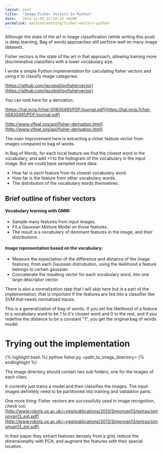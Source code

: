 ```yaml
---
layout: post
title:  "Image Fisher Vectors In Python"
date:   2014-12-05 22:10:33 +0200
permalink: machinelearning/fisher-vectors-python
---
```


Although the state of the art in image classification (while writing this post) is deep learning,
Bag of words approaches still perform well on many image datasets.

Fisher vectors is the state of the art in that approach, allowing training more discriminative classifiers with a lower vocabulary size.

I wrote a simple Python implementation for calculating fisher vectors and using it to classify image categories:

[https://github.com/jacobgil/pyfishervector](https://github.com/jacobgil/pyfishervector)

You can look here for a derivation: 

[https://hal.inria.fr/hal-00830491/PDF/journal.pdf](https://hal.inria.fr/hal-00830491/PDF/journal.pdf)

[http://www.vlfeat.org/api/fisher-derivation.html](http://www.vlfeat.org/api/fisher-derivation.html)

The main improvement here is extracting a richer feature vector from images compared to bag of words.

In Bag of Words, for each local feature we find the closest word in the vocabulary, and add +1 to the histogram of the vocabulary in the input image.
But we could have sampled more data: 
- How far is each feature from its closest vocabulary word.
- How far is the feature from other vocabulary words.
- The distribution of the vocabulary words themselves. 


## Brief outline of fisher vectors
  

#### Vocabulary learning with GMM:

 - Sample many features from input images.
 - Fit a Gaussian Mixture Model on those features. 
 - The result is a vocabulary of dominant features in the image, and their distributions.

#### Image representation based on the vocabulary:

 -  Measure the expectation of the difference and distance of the image features, from each Gaussian distrubution, using the likelihood a feature belongs to certain gaussian. 
 - Concatenate the resulting vector for each vocabulary word, into one large descriptor vector.

There is also a normalization step that I will skip here but is a part of the implementation, that is important if the features are fed into a classifier like SVM that needs normalized inputs.


This is a generalization of bag of words. If you set the likelihood of a feature to a vocabulary word to be 1 to it's closest word and 0 to the rest, 
and if you redefine the distance to be a constant "1", you get the original bag of words model.



# Trying out the implementation
{% highlight bash %}
python fisher.py <path_to_image_directory> <vocabulary size>
{% endhighlight %}

The image directory should contain two sub folders, one for the images of each class.

It currently just trains a model and then classifies the images.
The input images definitely need to be partitioned into training and validation parts.

One more thing:
Fisher vectors are successfully used in image recognition, check out:
[http://www.robots.ox.ac.uk/~vgg/publications/2013/Simonyan13/extras/simonyan13_ext.pdf](http://www.robots.ox.ac.uk/~vgg/publications/2013/Simonyan13/extras/simonyan13_ext.pdf)

In their paper they extract features densely from a grid,  reduce the dimensionality with PCA, and augment the features with their spacial location.



